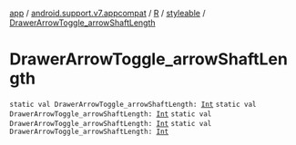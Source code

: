 [app](../../../index.md) / [android.support.v7.appcompat](../../index.md) / [R](../index.md) / [styleable](index.md) / [DrawerArrowToggle_arrowShaftLength](.)

# DrawerArrowToggle_arrowShaftLength

`static val DrawerArrowToggle_arrowShaftLength: `[`Int`](https://kotlinlang.org/api/latest/jvm/stdlib/kotlin/-int/index.html)
`static val DrawerArrowToggle_arrowShaftLength: `[`Int`](https://kotlinlang.org/api/latest/jvm/stdlib/kotlin/-int/index.html)
`static val DrawerArrowToggle_arrowShaftLength: `[`Int`](https://kotlinlang.org/api/latest/jvm/stdlib/kotlin/-int/index.html)
`static val DrawerArrowToggle_arrowShaftLength: `[`Int`](https://kotlinlang.org/api/latest/jvm/stdlib/kotlin/-int/index.html)